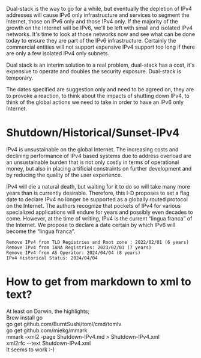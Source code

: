 Dual-stack is the way to go for a while, but eventually the depletion of IPv4 addresses will
cause IPv6 only infrastructure and services to segment the Internet, those on IPv6 only 
and those IPv4 only.  If the majority of the growth on the Internet will be IPv6, we'll be left
with small and isolated IPv4 networks.  It's time to look at those networks now and see what can
be done today to ensure they are part of the IPv6 infrastructure. Certainly the commercial entities 
will not support expensive IPv4 support too long if there are only a few isolated IPv4 only subnets.

Dual stack is an interim solution to a real problem, dual-stack has a cost, it's expensive to operate
and doubles the security exposure.  Dual-stack is temporary.

The dates specified are suggestion only and need to be agreed on, they are to provoke a reaction, 
to think about the impacts of shutting down IPv4, to think of the global actions we need to take 
in order to have an IPv6 only Internet. 


# Shutdown/Historical/Sunset-IPv4
IPv4 is unsustainable on the global Internet. The increasing costs and declining performance
of IPv4 based systems due to address overload are an unsustainable burden that is not only
costly in terms of operational money, but also in placing artificial constraints on further
development and by reducing the quality of the user experience.

IPv4 will die a natural death, but waiting for it to do so will take many more years than
is currently desirable. Therefore, this I-D proposes to set a flag date to declare IPv4
no longer be supported as a globally routed protocol on the Internet. The authors recognize
that pockets of IPv4 for various specialized applications will endure for years and possibly
even decades to come. However, at the time of writing, IPv4 is the current “lingua franca” of
the Internet. We propose to declare a date certain by which IPv6 will become the “lingua
franca”.

	Remove IPv4 from TLD Registries and Root zone : 2022/02/01 (6 years)
	Remove IPv4 from IANA Registries: 2023/02/01 (7 years)
	Remove IPv4 from AS Operator: 2024/04/04 (8 years)
	IPv4 Historical Status: 2024/04/04  



# How to get from markdown to xml to text?

At least on Darwin, the highlights;  
	Brew install go  
	go get github.com/BurntSushi/toml/cmd/tomlv  
	go get github.com/miekg/mmark  
	mmark -xml2 -page Shutdown-IPv4.md > Shutdown-IPv4.xml  
	xml2rfc --text Shutdown-IPv4.xml  
It seems to work :-)  


